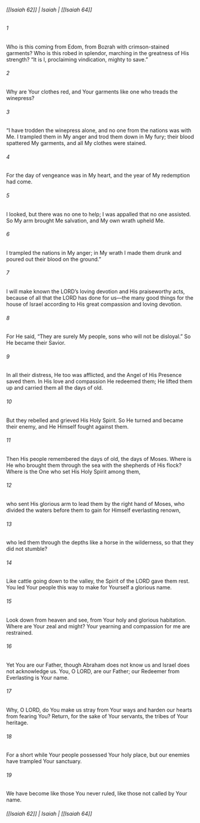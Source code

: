 ###### [[Isaiah 62]] | Isaiah | [[Isaiah 64]]

###### 1
Who is this coming from Edom, from Bozrah with crimson-stained garments? Who is this robed in splendor, marching in the greatness of His strength? “It is I, proclaiming vindication, mighty to save.”
###### 2
Why are Your clothes red, and Your garments like one who treads the winepress?
###### 3
“I have trodden the winepress alone, and no one from the nations was with Me. I trampled them in My anger and trod them down in My fury; their blood spattered My garments, and all My clothes were stained.
###### 4
For the day of vengeance was in My heart, and the year of My redemption had come.
###### 5
I looked, but there was no one to help; I was appalled that no one assisted. So My arm brought Me salvation, and My own wrath upheld Me.
###### 6
I trampled the nations in My anger; in My wrath I made them drunk and poured out their blood on the ground.”
###### 7
I will make known the LORD’s loving devotion and His praiseworthy acts, because of all that the LORD has done for us—the many good things for the house of Israel according to His great compassion and loving devotion.
###### 8
For He said, “They are surely My people, sons who will not be disloyal.” So He became their Savior.
###### 9
In all their distress, He too was afflicted, and the Angel of His Presence saved them. In His love and compassion He redeemed them; He lifted them up and carried them all the days of old.
###### 10
But they rebelled and grieved His Holy Spirit. So He turned and became their enemy, and He Himself fought against them.
###### 11
Then His people remembered the days of old, the days of Moses. Where is He who brought them through the sea with the shepherds of His flock? Where is the One who set His Holy Spirit among them,
###### 12
who sent His glorious arm to lead them by the right hand of Moses, who divided the waters before them to gain for Himself everlasting renown,
###### 13
who led them through the depths like a horse in the wilderness, so that they did not stumble?
###### 14
Like cattle going down to the valley, the Spirit of the LORD gave them rest. You led Your people this way to make for Yourself a glorious name.
###### 15
Look down from heaven and see, from Your holy and glorious habitation. Where are Your zeal and might? Your yearning and compassion for me are restrained.
###### 16
Yet You are our Father, though Abraham does not know us and Israel does not acknowledge us. You, O LORD, are our Father; our Redeemer from Everlasting is Your name.
###### 17
Why, O LORD, do You make us stray from Your ways and harden our hearts from fearing You? Return, for the sake of Your servants, the tribes of Your heritage.
###### 18
For a short while Your people possessed Your holy place, but our enemies have trampled Your sanctuary.
###### 19
We have become like those You never ruled, like those not called by Your name.

###### [[Isaiah 62]] | Isaiah | [[Isaiah 64]]
